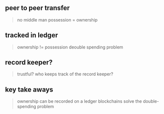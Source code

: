 ## peer to peer transfer
> no middle man
> possession = ownership

## tracked in ledger
> ownership != possession
> deouble spending problem

## record keeper?
> trustful?
> who keeps track of the record keeper?

## key take aways
> ownership can be recorded on a ledger
> blockchains solve the double-spending problem